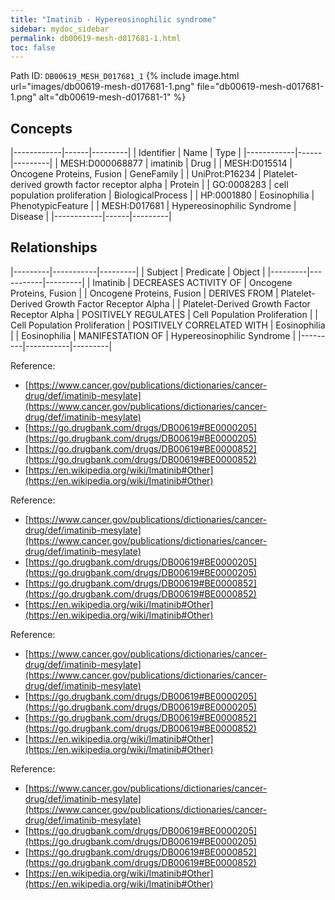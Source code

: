 ```yaml
---
title: "Imatinib - Hypereosinophilic syndrome"
sidebar: mydoc_sidebar
permalink: db00619-mesh-d017681-1.html
toc: false 
---
```



Path ID: `DB00619_MESH_D017681_1`
{% include image.html url="images/db00619-mesh-d017681-1.png" file="db00619-mesh-d017681-1.png" alt="db00619-mesh-d017681-1" %}

## Concepts

|------------|------|---------|
| Identifier | Name | Type    |
|------------|------|---------|
| MESH:D000068877 | imatinib | Drug |
| MESH:D015514 | Oncogene Proteins, Fusion | GeneFamily |
| UniProt:P16234 | Platelet-derived growth factor receptor alpha | Protein |
| GO:0008283 | cell population proliferation | BiologicalProcess |
| HP:0001880 | Eosinophilia | PhenotypicFeature |
| MESH:D017681 | Hypereosinophilic Syndrome | Disease |
|------------|------|---------|

## Relationships

|---------|-----------|---------|
| Subject | Predicate | Object  |
|---------|-----------|---------|
| Imatinib | DECREASES ACTIVITY OF | Oncogene Proteins, Fusion |
| Oncogene Proteins, Fusion | DERIVES FROM | Platelet-Derived Growth Factor Receptor Alpha |
| Platelet-Derived Growth Factor Receptor Alpha | POSITIVELY REGULATES | Cell Population Proliferation |
| Cell Population Proliferation | POSITIVELY CORRELATED WITH | Eosinophilia |
| Eosinophilia | MANIFESTATION OF | Hypereosinophilic Syndrome |
|---------|-----------|---------|

Reference: 
  - [https://www.cancer.gov/publications/dictionaries/cancer-drug/def/imatinib-mesylate](https://www.cancer.gov/publications/dictionaries/cancer-drug/def/imatinib-mesylate)
  - [https://go.drugbank.com/drugs/DB00619#BE0000205](https://go.drugbank.com/drugs/DB00619#BE0000205)
  - [https://go.drugbank.com/drugs/DB00619#BE0000852](https://go.drugbank.com/drugs/DB00619#BE0000852)
  - [https://en.wikipedia.org/wiki/Imatinib#Other](https://en.wikipedia.org/wiki/Imatinib#Other)

Reference: 
  - [https://www.cancer.gov/publications/dictionaries/cancer-drug/def/imatinib-mesylate](https://www.cancer.gov/publications/dictionaries/cancer-drug/def/imatinib-mesylate)
  - [https://go.drugbank.com/drugs/DB00619#BE0000205](https://go.drugbank.com/drugs/DB00619#BE0000205)
  - [https://go.drugbank.com/drugs/DB00619#BE0000852](https://go.drugbank.com/drugs/DB00619#BE0000852)
  - [https://en.wikipedia.org/wiki/Imatinib#Other](https://en.wikipedia.org/wiki/Imatinib#Other)

Reference: 
  - [https://www.cancer.gov/publications/dictionaries/cancer-drug/def/imatinib-mesylate](https://www.cancer.gov/publications/dictionaries/cancer-drug/def/imatinib-mesylate)
  - [https://go.drugbank.com/drugs/DB00619#BE0000205](https://go.drugbank.com/drugs/DB00619#BE0000205)
  - [https://go.drugbank.com/drugs/DB00619#BE0000852](https://go.drugbank.com/drugs/DB00619#BE0000852)
  - [https://en.wikipedia.org/wiki/Imatinib#Other](https://en.wikipedia.org/wiki/Imatinib#Other)

Reference: 
  - [https://www.cancer.gov/publications/dictionaries/cancer-drug/def/imatinib-mesylate](https://www.cancer.gov/publications/dictionaries/cancer-drug/def/imatinib-mesylate)
  - [https://go.drugbank.com/drugs/DB00619#BE0000205](https://go.drugbank.com/drugs/DB00619#BE0000205)
  - [https://go.drugbank.com/drugs/DB00619#BE0000852](https://go.drugbank.com/drugs/DB00619#BE0000852)
  - [https://en.wikipedia.org/wiki/Imatinib#Other](https://en.wikipedia.org/wiki/Imatinib#Other)
